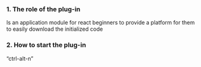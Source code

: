### 1. The role of the plug-in
Is an application module for react beginners to provide a platform for them to easily download the initialized code
### 2. How to start the plug-in
“ctrl-alt-n”
